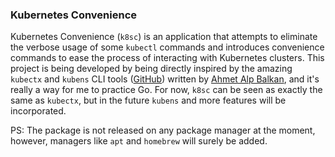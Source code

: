 ### Kubernetes Convenience

Kubernetes Convenience (`k8sc`) is an application that attempts to eliminate the verbose usage of some `kubectl` commands 
and introduces convenience commands to ease the process of interacting with Kubernetes clusters. This project is
being developed by being directly inspired by the amazing `kubectx` and `kubens` CLI tools ([GitHub](https://github.com/ahmetb/kubectx))
written by [Ahmet Alp Balkan](https://github.com/ahmetb), and it's really a way for me to practice Go.
For now, `k8sc` can be seen as exactly the same as `kubectx`, but in the future `kubens` and more features will be 
incorporated.

PS: The package is not released on any package manager at the moment, however, managers like `apt` and `homebrew` will
surely be added.